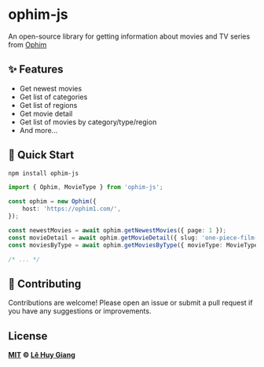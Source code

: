# ophim-js

An open-source library for getting information about movies and TV series from [Ophim](https://ophim17.cc/api-document)

## ✨ Features

- Get newest movies
- Get list of categories
- Get list of regions
- Get movie detail
- Get list of movies by category/type/region
- And more...

## 🚀 Quick Start

```bash
npm install ophim-js
```

```ts
import { Ophim, MovieType } from 'ophim-js';

const ophim = new Ophim({
    host: 'https://ophim1.com/',
});

const newestMovies = await ophim.getNewestMovies({ page: 1 });
const movieDetail = await ophim.getMovieDetail({ slug: 'one-piece-film-red' });
const moviesByType = await ophim.getMoviesByType({ movieType: MovieType.PhimBo });

/* ... */
```

## 🙌 Contributing

Contributions are welcome! Please open an issue or submit a pull request if you have any suggestions or improvements.

## License

**[MIT](LICENSE) © [Lê Huy Giang](https://github.com/lehuygiang28)**

